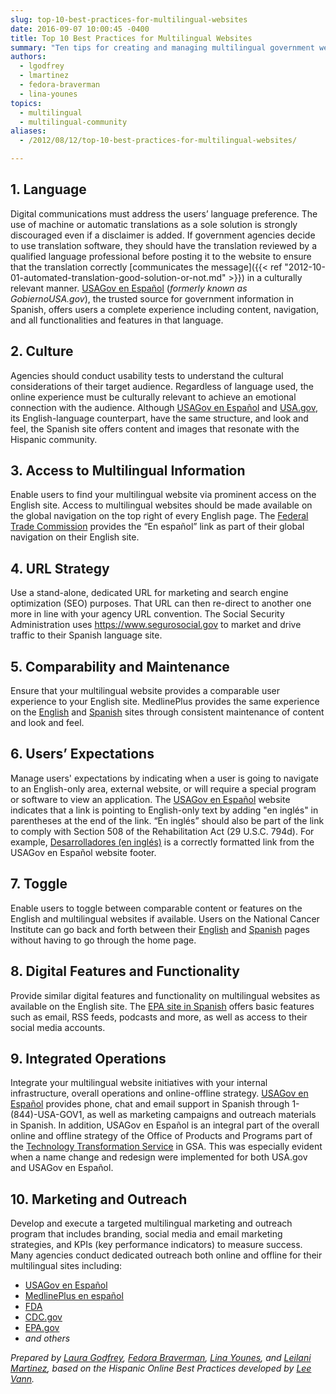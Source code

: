 ```yaml
---
slug: top-10-best-practices-for-multilingual-websites
date: 2016-09-07 10:00:45 -0400
title: Top 10 Best Practices for Multilingual Websites
summary: "Ten tips for creating and managing multilingual government websites."
authors:
  - lgodfrey
  - lmartinez
  - fedora-braverman
  - lina-younes
topics:
  - multilingual
  - multilingual-community
aliases:
  - /2012/08/12/top-10-best-practices-for-multilingual-websites/

---
```


## 1. Language 

Digital communications must address the users’ language preference. The use of machine or automatic translations as a sole solution is strongly discouraged even if a disclaimer is added. If government agencies decide to use translation software, they should have the translation reviewed by a qualified language professional before posting it to the website to ensure that the translation correctly [communicates the message]({{< ref "2012-10-01-automated-translation-good-solution-or-not.md" >}}) in a culturally relevant manner. [USAGov en Espa&#241;ol](https://www.usa.gov/espanol/) (_formerly known as GobiernoUSA.gov_), the trusted source for government information in Spanish, offers users a complete experience including content, navigation, and all functionalities and features in that language.

## 2. Culture

Agencies should conduct usability tests to understand the cultural considerations of their target audience. Regardless of language used, the online experience must be culturally relevant to achieve an emotional connection with the audience. Although [USAGov en Espa&#241;ol](https://www.usa.gov/espanol/) and [USA.gov](http://www.usa.gov/), its English-language counterpart, have the same structure, and look and feel, the Spanish site offers content and images that resonate with the Hispanic community.

## 3. Access to Multilingual Information

Enable users to find your multilingual website via prominent access on the English site. Access to multilingual websites should be made available on the global navigation on the top right of every English page. The [Federal Trade Commission](http://www.ftc.gov/) provides the “En español” link as part of their global navigation on their English site.

## 4. URL Strategy

Use a stand-alone, dedicated URL for marketing and search engine optimization (SEO) purposes. That URL can then re-direct to another one more in line with your agency URL convention. The Social Security Administration uses <https://www.segurosocial.gov> to market and drive traffic to their Spanish language site.

## 5. Comparability and Maintenance

Ensure that your multilingual website provides a comparable user experience to your English site. MedlinePlus provides the same experience on the [English](https://medlineplus.gov/) and [Spanish](https://medlineplus.gov/spanish/) sites through consistent maintenance of content and look and feel.

## 6. Users’ Expectations

Manage users' expectations by indicating when a user is going to navigate to an English-only area, external website, or will require a special program or software to view an application. The [USAGov en Espa&#241;ol](https://www.usa.gov/espanol/) website indicates that a link is pointing to English-only text by adding "en ingl&eacute;s" in parentheses at the end of the link. “En ingl&eacute;s” should also be part of the link to comply with Section 508 of the Rehabilitation Act (29 U.S.C. 794d). For example, [Desarrolladores (en ingl&eacute;s)](https://www.usa.gov/developer) is a correctly formatted link from the USAGov en Espa&#241;ol website footer.

## 7. Toggle

Enable users to toggle between comparable content or features on the English and multilingual websites if available. Users on the National Cancer Institute can go back and forth between their [English](http://www.cancer.gov/) and [Spanish](http://www.cancer.gov/espanol) pages without having to go through the home page.

## 8. Digital Features and Functionality

Provide similar digital features and functionality on multilingual websites as available on the English site. The [EPA site in Spanish](https://espanol.epa.gov/) offers basic features such as email, RSS feeds, podcasts and more, as well as access to their social media accounts.

## 9. Integrated Operations

Integrate your multilingual website initiatives with your internal infrastructure, overall operations and online-offline strategy. [USAGov en Espa&#241;ol](https://www.usa.gov/espanol/) provides phone, chat and email support in Spanish through 1-(844)-USA-GOV1, as well as marketing campaigns and outreach materials in Spanish. In addition, USAGov en Espa&#241;ol is an integral part of the overall online and offline strategy of the Office of Products and Programs part of the [Technology Transformation Service](http://www.gsa.gov/portal/content/105227) in GSA. This was especially evident when a name change and redesign were implemented for both USA.gov and USAGov en Espa&#241;ol.

## 10. Marketing and Outreach

Develop and execute a targeted multilingual marketing and outreach program that includes branding, social media and email marketing strategies, and KPIs (key performance indicators) to measure success. Many agencies conduct dedicated outreach both online and offline for their multilingual sites including:

- [USAGov en Espa&#241;ol](https://www.usa.gov/espanol/)
- [MedlinePlus en español](https://medlineplus.gov/spanish/)
- [FDA](http://www.fda.gov/AboutFDA/EnEspanol/default.htm)
- [CDC.gov](http://www.cdc.gov/spanish/)
- [EPA.gov](https://espanol.epa.gov/)
- _and others_

_Prepared by [Laura Godfrey](mailto:laura.godfrey@gsa.gov), [Fedora Braverman](mailto:braverf@mail.nlm.nih.gov), [Lina Younes](mailto:Younes.Lina@epamail.epa.gov), and [Leilani Martinez](mailto:leilani.martinez@gsa.gov), based on the Hispanic Online Best Practices developed by [Lee Vann](http://www.capturagroup.com/about-us/lee-vann/)._
